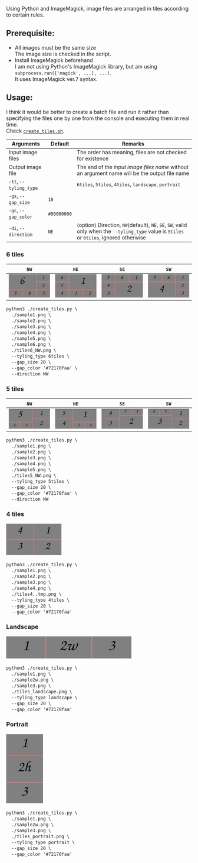 Using Python and ImageMagick, image files are arranged in tiles according to certain rules.

## Prerequisite:

- All images must be the same size  
The image size is checked in the script.
- Install ImageMagick beforehand  
I am not using Python's ImageMagick library, but am using `subprocess.run(['magick', ...], ...)`.  
It uses ImageMagick ver.7 syntax.


## Usage:

I think it would be better to create a batch file and run it rather than specifying the files one by one from the console and executing them in real time.  
Check [`create_tiles.sh`](./create_tiles.sh).

|Arguments|Default|Remarks|
|---|---|---|
|Input image files||The order has meaning, files are not checked for existence|
|Output image file||The end of the *input image files name* without an argument name will be the output file name|
|`-tt`, `--tyling_type`||`6tiles`, `5tiles`, `4tiles`, `landscape`, `portrait`|
|`-gs`, `--gap_size`|`10`||
|`-gc`, `--gap_color`|`#00000000`||
|`-di`, `--direction`|`NE`|(option) Direction, `NW`(default), `NE`, `SE`, `SW`, valid only when the `--tyling_type` value is `5tiles` or `6tiles`, ignored otherwise|


### 6 tiles

|`NW`|`NE`|`SE`|`SW`|
|--|--|--|--|
|<img src="./tiles6_NW.png" width="150">|<img src="./tiles6_NE.png" width="150">|<img src="./tiles6_SE.png" width="150">|<img src="./tiles6_SW.png" width="150">|

```
python3 ./create_tiles.py \
  ./sample1.png \
  ./sample2.png \
  ./sample3.png \
  ./sample4.png \
  ./sample5.png \
  ./sample6.png \
  ./tiles6_NW.png \
  --tyling_type 6tiles \
  --gap_size 20 \
  --gap_color '#72170faa' \
  --direction NW
```


### 5 tiles

|`NW`|`NE`|`SE`|`SW`|
|--|--|--|--|
|<img src="./tiles5_NW.png" width="150">|<img src="./tiles5_NE.png" width="150">|<img src="./tiles5_SE.png" width="150">|<img src="./tiles5_SW.png" width="150">|

```
python3 ./create_tiles.py \
  ./sample1.png \
  ./sample2.png \
  ./sample3.png \
  ./sample4.png \
  ./sample5.png \
  ./tiles5_NW.png \
  --tyling_type 5tiles \
  --gap_size 20 \
  --gap_color '#72170faa' \
  --direction NW
```


### 4 tiles

<img src="./tiles4.png" width="150">

```
python3 ./create_tiles.py \
  ./sample1.png \
  ./sample2.png \
  ./sample3.png \
  ./sample4.png \
  ./tiles4..tmp.png \
  --tyling_type 4tiles \
  --gap_size 20 \
  --gap_color '#72170faa'
```


### Landscape

<img src="./tiles_landscape.png" height="60">

```
python3 ./create_tiles.py \
  ./sample1.png \
  ./sample2w.png \
  ./sample3.png \
  ./tiles_landscape.png \
  --tyling_type landscape \
  --gap_size 20 \
  --gap_color '#72170faa'
```


### Portrait

<img src="./tiles_portrait.png" width="100">

```
python3 ./create_tiles.py \
  ./sample1.png \
  ./sample2w.png \
  ./sample3.png \
  ./tiles_portrait.png \
  --tyling_type portrait \
  --gap_size 20 \
  --gap_color '#72170faa'
```


<!-- -->
